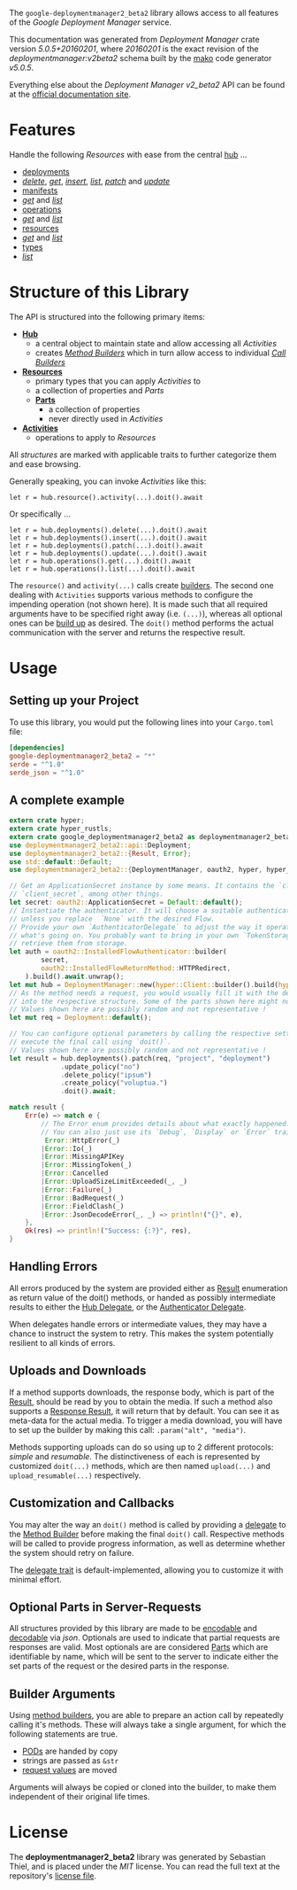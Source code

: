 <!---
DO NOT EDIT !
This file was generated automatically from 'src/generator/templates/api/README.md.mako'
DO NOT EDIT !
-->
The `google-deploymentmanager2_beta2` library allows access to all features of the *Google Deployment Manager* service.

This documentation was generated from *Deployment Manager* crate version *5.0.5+20160201*, where *20160201* is the exact revision of the *deploymentmanager:v2beta2* schema built by the [mako](http://www.makotemplates.org/) code generator *v5.0.5*.

Everything else about the *Deployment Manager* *v2_beta2* API can be found at the
[official documentation site](https://developers.google.com/deployment-manager/).
# Features

Handle the following *Resources* with ease from the central [hub](https://docs.rs/google-deploymentmanager2_beta2/5.0.5+20160201/google_deploymentmanager2_beta2/DeploymentManager) ... 

* [deployments](https://docs.rs/google-deploymentmanager2_beta2/5.0.5+20160201/google_deploymentmanager2_beta2/api::Deployment)
 * [*delete*](https://docs.rs/google-deploymentmanager2_beta2/5.0.5+20160201/google_deploymentmanager2_beta2/api::DeploymentDeleteCall), [*get*](https://docs.rs/google-deploymentmanager2_beta2/5.0.5+20160201/google_deploymentmanager2_beta2/api::DeploymentGetCall), [*insert*](https://docs.rs/google-deploymentmanager2_beta2/5.0.5+20160201/google_deploymentmanager2_beta2/api::DeploymentInsertCall), [*list*](https://docs.rs/google-deploymentmanager2_beta2/5.0.5+20160201/google_deploymentmanager2_beta2/api::DeploymentListCall), [*patch*](https://docs.rs/google-deploymentmanager2_beta2/5.0.5+20160201/google_deploymentmanager2_beta2/api::DeploymentPatchCall) and [*update*](https://docs.rs/google-deploymentmanager2_beta2/5.0.5+20160201/google_deploymentmanager2_beta2/api::DeploymentUpdateCall)
* [manifests](https://docs.rs/google-deploymentmanager2_beta2/5.0.5+20160201/google_deploymentmanager2_beta2/api::Manifest)
 * [*get*](https://docs.rs/google-deploymentmanager2_beta2/5.0.5+20160201/google_deploymentmanager2_beta2/api::ManifestGetCall) and [*list*](https://docs.rs/google-deploymentmanager2_beta2/5.0.5+20160201/google_deploymentmanager2_beta2/api::ManifestListCall)
* [operations](https://docs.rs/google-deploymentmanager2_beta2/5.0.5+20160201/google_deploymentmanager2_beta2/api::Operation)
 * [*get*](https://docs.rs/google-deploymentmanager2_beta2/5.0.5+20160201/google_deploymentmanager2_beta2/api::OperationGetCall) and [*list*](https://docs.rs/google-deploymentmanager2_beta2/5.0.5+20160201/google_deploymentmanager2_beta2/api::OperationListCall)
* [resources](https://docs.rs/google-deploymentmanager2_beta2/5.0.5+20160201/google_deploymentmanager2_beta2/api::Resource)
 * [*get*](https://docs.rs/google-deploymentmanager2_beta2/5.0.5+20160201/google_deploymentmanager2_beta2/api::ResourceGetCall) and [*list*](https://docs.rs/google-deploymentmanager2_beta2/5.0.5+20160201/google_deploymentmanager2_beta2/api::ResourceListCall)
* [types](https://docs.rs/google-deploymentmanager2_beta2/5.0.5+20160201/google_deploymentmanager2_beta2/api::Type)
 * [*list*](https://docs.rs/google-deploymentmanager2_beta2/5.0.5+20160201/google_deploymentmanager2_beta2/api::TypeListCall)




# Structure of this Library

The API is structured into the following primary items:

* **[Hub](https://docs.rs/google-deploymentmanager2_beta2/5.0.5+20160201/google_deploymentmanager2_beta2/DeploymentManager)**
    * a central object to maintain state and allow accessing all *Activities*
    * creates [*Method Builders*](https://docs.rs/google-deploymentmanager2_beta2/5.0.5+20160201/google_deploymentmanager2_beta2/client::MethodsBuilder) which in turn
      allow access to individual [*Call Builders*](https://docs.rs/google-deploymentmanager2_beta2/5.0.5+20160201/google_deploymentmanager2_beta2/client::CallBuilder)
* **[Resources](https://docs.rs/google-deploymentmanager2_beta2/5.0.5+20160201/google_deploymentmanager2_beta2/client::Resource)**
    * primary types that you can apply *Activities* to
    * a collection of properties and *Parts*
    * **[Parts](https://docs.rs/google-deploymentmanager2_beta2/5.0.5+20160201/google_deploymentmanager2_beta2/client::Part)**
        * a collection of properties
        * never directly used in *Activities*
* **[Activities](https://docs.rs/google-deploymentmanager2_beta2/5.0.5+20160201/google_deploymentmanager2_beta2/client::CallBuilder)**
    * operations to apply to *Resources*

All *structures* are marked with applicable traits to further categorize them and ease browsing.

Generally speaking, you can invoke *Activities* like this:

```Rust,ignore
let r = hub.resource().activity(...).doit().await
```

Or specifically ...

```ignore
let r = hub.deployments().delete(...).doit().await
let r = hub.deployments().insert(...).doit().await
let r = hub.deployments().patch(...).doit().await
let r = hub.deployments().update(...).doit().await
let r = hub.operations().get(...).doit().await
let r = hub.operations().list(...).doit().await
```

The `resource()` and `activity(...)` calls create [builders][builder-pattern]. The second one dealing with `Activities` 
supports various methods to configure the impending operation (not shown here). It is made such that all required arguments have to be 
specified right away (i.e. `(...)`), whereas all optional ones can be [build up][builder-pattern] as desired.
The `doit()` method performs the actual communication with the server and returns the respective result.

# Usage

## Setting up your Project

To use this library, you would put the following lines into your `Cargo.toml` file:

```toml
[dependencies]
google-deploymentmanager2_beta2 = "*"
serde = "^1.0"
serde_json = "^1.0"
```

## A complete example

```Rust
extern crate hyper;
extern crate hyper_rustls;
extern crate google_deploymentmanager2_beta2 as deploymentmanager2_beta2;
use deploymentmanager2_beta2::api::Deployment;
use deploymentmanager2_beta2::{Result, Error};
use std::default::Default;
use deploymentmanager2_beta2::{DeploymentManager, oauth2, hyper, hyper_rustls, chrono, FieldMask};

// Get an ApplicationSecret instance by some means. It contains the `client_id` and 
// `client_secret`, among other things.
let secret: oauth2::ApplicationSecret = Default::default();
// Instantiate the authenticator. It will choose a suitable authentication flow for you, 
// unless you replace  `None` with the desired Flow.
// Provide your own `AuthenticatorDelegate` to adjust the way it operates and get feedback about 
// what's going on. You probably want to bring in your own `TokenStorage` to persist tokens and
// retrieve them from storage.
let auth = oauth2::InstalledFlowAuthenticator::builder(
        secret,
        oauth2::InstalledFlowReturnMethod::HTTPRedirect,
    ).build().await.unwrap();
let mut hub = DeploymentManager::new(hyper::Client::builder().build(hyper_rustls::HttpsConnectorBuilder::new().with_native_roots().unwrap().https_or_http().enable_http1().build()), auth);
// As the method needs a request, you would usually fill it with the desired information
// into the respective structure. Some of the parts shown here might not be applicable !
// Values shown here are possibly random and not representative !
let mut req = Deployment::default();

// You can configure optional parameters by calling the respective setters at will, and
// execute the final call using `doit()`.
// Values shown here are possibly random and not representative !
let result = hub.deployments().patch(req, "project", "deployment")
             .update_policy("no")
             .delete_policy("ipsum")
             .create_policy("voluptua.")
             .doit().await;

match result {
    Err(e) => match e {
        // The Error enum provides details about what exactly happened.
        // You can also just use its `Debug`, `Display` or `Error` traits
         Error::HttpError(_)
        |Error::Io(_)
        |Error::MissingAPIKey
        |Error::MissingToken(_)
        |Error::Cancelled
        |Error::UploadSizeLimitExceeded(_, _)
        |Error::Failure(_)
        |Error::BadRequest(_)
        |Error::FieldClash(_)
        |Error::JsonDecodeError(_, _) => println!("{}", e),
    },
    Ok(res) => println!("Success: {:?}", res),
}

```
## Handling Errors

All errors produced by the system are provided either as [Result](https://docs.rs/google-deploymentmanager2_beta2/5.0.5+20160201/google_deploymentmanager2_beta2/client::Result) enumeration as return value of
the doit() methods, or handed as possibly intermediate results to either the 
[Hub Delegate](https://docs.rs/google-deploymentmanager2_beta2/5.0.5+20160201/google_deploymentmanager2_beta2/client::Delegate), or the [Authenticator Delegate](https://docs.rs/yup-oauth2/*/yup_oauth2/trait.AuthenticatorDelegate.html).

When delegates handle errors or intermediate values, they may have a chance to instruct the system to retry. This 
makes the system potentially resilient to all kinds of errors.

## Uploads and Downloads
If a method supports downloads, the response body, which is part of the [Result](https://docs.rs/google-deploymentmanager2_beta2/5.0.5+20160201/google_deploymentmanager2_beta2/client::Result), should be
read by you to obtain the media.
If such a method also supports a [Response Result](https://docs.rs/google-deploymentmanager2_beta2/5.0.5+20160201/google_deploymentmanager2_beta2/client::ResponseResult), it will return that by default.
You can see it as meta-data for the actual media. To trigger a media download, you will have to set up the builder by making
this call: `.param("alt", "media")`.

Methods supporting uploads can do so using up to 2 different protocols: 
*simple* and *resumable*. The distinctiveness of each is represented by customized 
`doit(...)` methods, which are then named `upload(...)` and `upload_resumable(...)` respectively.

## Customization and Callbacks

You may alter the way an `doit()` method is called by providing a [delegate](https://docs.rs/google-deploymentmanager2_beta2/5.0.5+20160201/google_deploymentmanager2_beta2/client::Delegate) to the 
[Method Builder](https://docs.rs/google-deploymentmanager2_beta2/5.0.5+20160201/google_deploymentmanager2_beta2/client::CallBuilder) before making the final `doit()` call. 
Respective methods will be called to provide progress information, as well as determine whether the system should 
retry on failure.

The [delegate trait](https://docs.rs/google-deploymentmanager2_beta2/5.0.5+20160201/google_deploymentmanager2_beta2/client::Delegate) is default-implemented, allowing you to customize it with minimal effort.

## Optional Parts in Server-Requests

All structures provided by this library are made to be [encodable](https://docs.rs/google-deploymentmanager2_beta2/5.0.5+20160201/google_deploymentmanager2_beta2/client::RequestValue) and 
[decodable](https://docs.rs/google-deploymentmanager2_beta2/5.0.5+20160201/google_deploymentmanager2_beta2/client::ResponseResult) via *json*. Optionals are used to indicate that partial requests are responses 
are valid.
Most optionals are are considered [Parts](https://docs.rs/google-deploymentmanager2_beta2/5.0.5+20160201/google_deploymentmanager2_beta2/client::Part) which are identifiable by name, which will be sent to 
the server to indicate either the set parts of the request or the desired parts in the response.

## Builder Arguments

Using [method builders](https://docs.rs/google-deploymentmanager2_beta2/5.0.5+20160201/google_deploymentmanager2_beta2/client::CallBuilder), you are able to prepare an action call by repeatedly calling it's methods.
These will always take a single argument, for which the following statements are true.

* [PODs][wiki-pod] are handed by copy
* strings are passed as `&str`
* [request values](https://docs.rs/google-deploymentmanager2_beta2/5.0.5+20160201/google_deploymentmanager2_beta2/client::RequestValue) are moved

Arguments will always be copied or cloned into the builder, to make them independent of their original life times.

[wiki-pod]: http://en.wikipedia.org/wiki/Plain_old_data_structure
[builder-pattern]: http://en.wikipedia.org/wiki/Builder_pattern
[google-go-api]: https://github.com/google/google-api-go-client

# License
The **deploymentmanager2_beta2** library was generated by Sebastian Thiel, and is placed 
under the *MIT* license.
You can read the full text at the repository's [license file][repo-license].

[repo-license]: https://github.com/Byron/google-apis-rsblob/main/LICENSE.md


